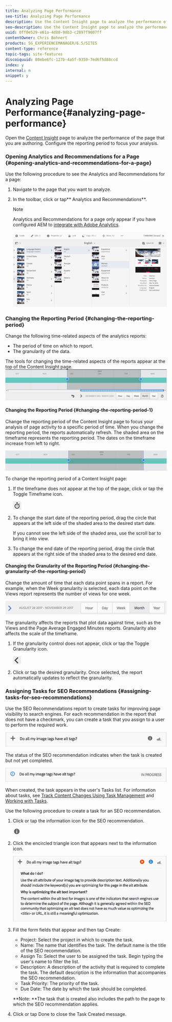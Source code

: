 ```yaml
---
title: Analyzing Page Performance
seo-title: Analyzing Page Performance
description: Use the Content Insight page to analyze the performance of the page that you are authoring
seo-description: Use the Content Insight page to analyze the performance of the page that you are authoring
uuid: 0ff0e529-e61a-4d80-98b3-c2897f9607ff
contentOwner: Chris Bohnert
products: SG_EXPERIENCEMANAGER/6.5/SITES
content-type: reference
topic-tags: site-features
discoiquuid: 80ebe6fc-127b-4a5f-9359-7ed6f5d88ccd
index: y
internal: n
snippet: y
---
```


# Analyzing Page Performance{#analyzing-page-performance}

Open the [Content Insight](/sites/authoring/using/content-insights.md) page to analyze the performance of the page that you are authoring. Configure the reporting period to focus your analysis.

### Opening Analytics and Recommendations for a Page {#opening-analytics-and-recommendations-for-a-page}

Use the following procedure to see the Analytics and Recommendations for a page:

1. Navigate to the page that you want to analyze.
1. In the toolbar, click or tap** Analytics and Recommendations**.

   >[!NOTE]
   >
   >Analytics and Recommendations for a page only appear if you have configured AEM to [integrate with Adobe Analytics](../../../sites/administering/using/adobeanalytics-connect.md).

   ![](assets/screen-shot_2019-03-05at115319.png)

### Changing the Reporting Period {#changing-the-reporting-period}

Change the following time-related aspects of the analytics reports:

* The period of time on which to report.
* The granularity of the data.

The tools for changing the time-related aspects of the reports appear at the top of the Content Insight page. ![](assets/chlimage_1-126.png)

#### Changing the Reporting Period {#changing-the-reporting-period-1}

Change the reporting period of the Content Insight page to focus your analysis of page activity to a specific period of time. When you change the reporting period, the reports automatically refresh. The shaded area on the timeframe represents the reporting period. The dates on the timeframe increase from left to right.

![](assets/chlimage_1-127.png)

To change the reporting period of a Content Insight page:

1. If the timeframe does not appear at the top of the page, click or tap the Toggle Timeframe icon.

   ![](do-not-localize/chlimage_1-22.png)

1. To change the start date of the reporting period, drag the circle that appears at the left side of the shaded area to the desired start date.

   If you cannot see the left side of the shaded area, use the scroll bar to bring it into view.

1. To change the end date of the reporting period, drag the circle that appears at the right side of the shaded area to the desired end date.

#### Changing the Granularity of the Reporting Period {#changing-the-granularity-of-the-reporting-period}

Change the amount of time that each data point spans in a report. For example, when the Week granularity is selected, each data point on the Views report represents the number of views for one week.

![](assets/screen_shot_2017-11-29at141001.png)

The granularity affects the reports that plot data against time, such as the Views and the Page Average Engaged Minutes reports. Granularity also affects the scale of the timeframe.

1. If the granularity control does not appear, click or tap the Toggle Granularity icon.

   ![](assets/chlimage_1-128.png)

1. Click or tap the desired granularity. Once selected, the report automatically updates to reflect the granularity.

### Assigning Tasks for SEO Recommendations {#assigning-tasks-for-seo-recommendations}

Use the SEO Recommendations report to create tasks for improving page visibility to search engines. For each recommendation in the report that does not have a checkmark, you can create a task that you assign to a user to perform the required work. 

![](assets/chlimage_1-129.png)

The status of the SEO recommendation indicates when the task is created but not yet completed.

![](assets/chlimage_1-130.png)

When created, the task appears in the user's Tasks list. For information about tasks, see [Track Content Changes Using Task Management](/sites/administering/using/task-manager.md) and [Working with Tasks](/sites/authoring/using/task-content.md).

Use the following procedure to create a task for an SEO recommendation.

1. Click or tap the information icon for the SEO recommendation.

   ![](do-not-localize/chlimage_1-23.png)

1. Click the encircled triangle icon that appears next to the information icon.

   ![](assets/chlimage_1-131.png)

1. Fill the form fields that appear and then tap Create:

    * Project: Select the project in which to create the task.
    * Name: The name that identifies the task. The default name is the title of the SEO recommendation.
    * Assign To: Select the user to be assigned the task. Begin typing the user's name to filter the list.
    * Description: A description of the activity that is required to complete the task. The default description is the information that accompanies the SEO recommendation.
    * Task Priority: The priority of the task.
    * Due Date: The date by which the task should be completed.

   **Note: **The task that is created also includes the path to the page to which the SEO recommendation applies. 

1. Click or tap Done to close the Task Created message.

